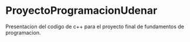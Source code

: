 # ProyectoProgramacionUdenar
Presentacion del codigo de c++ para el proyecto final de fundamentos de programacion.
